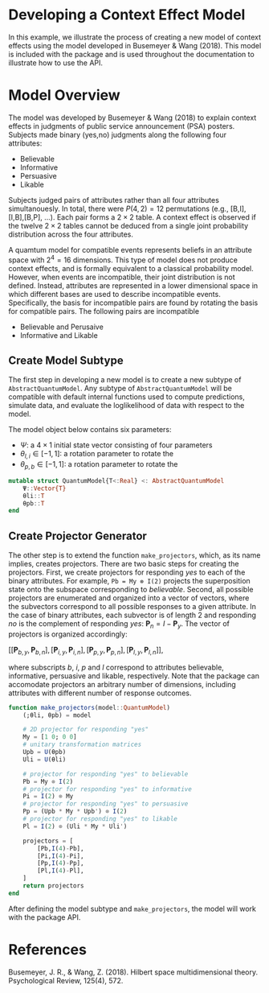 # Developing a Context Effect Model

In this example, we illustrate the process of creating a new model of context effects using the model developed in Busemeyer & Wang (2018). This model is included with the package and is used throughout the documentation to illustrate how to use the API. 

# Model Overview

The model was developed by Busemeyer & Wang (2018) to explain context effects in judgments of public service announcement (PSA) posters. Subjects made binary (yes,no) judgments along the following four attributes:

- Believable
- Informative
- Persuasive
- Likable 

Subjects judged pairs of attributes rather than all four attributes simultanouesly. In total, there were $P(4,2) = 12$ permutations (e.g., [B,I],[I,B],[B,P], ...). Each pair forms a $2 \times 2$ table. A context effect is observed if the twelve $2 \times 2$ tables cannot be deduced from a single joint probability distribution across the four attributes. 

A quamtum model for compatible events represents beliefs in an attribute space with $2^4 = 16$ dimensions. This type of model does not produce context effects, and is formally equivalent to a classical probability model. However, when events are incompatible, their joint distribution is not defined. Instead, attributes are represented in a lower dimensional space in which different bases are used to describe incompatible events. Specifically, the basis for incompatible pairs are found by rotating the basis for compatible pairs. The following pairs are incompatible 

- Believable and Perusaive
- Informative and Likable

## Create Model Subtype

The first step in developing a new model is to create a new subtype of `AbstractQuantumModel`. Any subtype of `AbstractQuantumModel` will be compatible with default internal functions used to compute predictions, simulate data, and evaluate the loglikelihood of data with respect to the model. 

The model object below contains six parameters: 

-  $\Psi$: a $4 \times 1$ initial state vector consisting of four parameters
-  $\theta_{l,i} \in [-1,1]$: a rotation parameter to rotate the 
-  $\theta_{p,b} \in [-1,1]$: a rotation parameter to rotate the 

```julia 
mutable struct QuantumModel{T<:Real} <: AbstractQuantumModel
    Ψ::Vector{T}
    θli::T 
    θpb::T 
end
```

## Create Projector Generator

The other step is to extend the function `make_projectors`, which, as its name implies, creates projectors. There are two basic steps for creating the projectors. First, we create projectors for responding *yes* to each of the binary attributes. For example, `Pb = My ⊗ I(2)` projects the superposition state onto the subspace corresponding to *believable*. Second, all possible projectors are enumerated and organized into a vector of vectors, where the subvectors correspond to all possible responses to a given attribute. In the case of binary attributes, each subvector is of length 2 and responding *no* is the complement of responding *yes*: $\mathbf{P}_n = I - \mathbf{P}_y$. The vector of projectors is organized accordingly:

$[[\mathbf{P}_{b,y},\mathbf{P}_{b,n}],[\mathbf{P}_{i,y},\mathbf{P}_{i,n}],[\mathbf{P}_{p,y},\mathbf{P}_{p,n}],[\mathbf{P}_{l,y},\mathbf{P}_{l,n}]],$ 

where subscripts $b$, $i$, $p$ and $l$ correspond to attributes believable, informative, persuasive and likable, respectively. Note that the package can accomodate projectors an arbitrary number of dimensions, including attributes with different number of response outcomes.

```julia 
function make_projectors(model::QuantumModel)
    (;θli, θpb) = model

    # 2D projector for responding "yes"
    My = [1 0; 0 0]
    # unitary transformation matrices
    Upb = U(θpb)
    Uli = U(θli)

    # projector for responding "yes" to believable
    Pb = My ⊗ I(2)
    # projector for responding "yes" to informative
    Pi = I(2) ⊗ My
    # projector for responding "yes" to persuasive    
    Pp = (Upb * My * Upb') ⊗ I(2)
    # projector for responding "yes" to likable    
    Pl = I(2) ⊗ (Uli * My * Uli')

    projectors = [
        [Pb,I(4)-Pb],
        [Pi,I(4)-Pi],
        [Pp,I(4)-Pp],
        [Pl,I(4)-Pl],
    ]
    return projectors
end
```
After defining the model subtype and `make_projectors`, the model will work with the package API. 

# References 

Busemeyer, J. R., & Wang, Z. (2018). Hilbert space multidimensional theory. Psychological Review, 125(4), 572.
